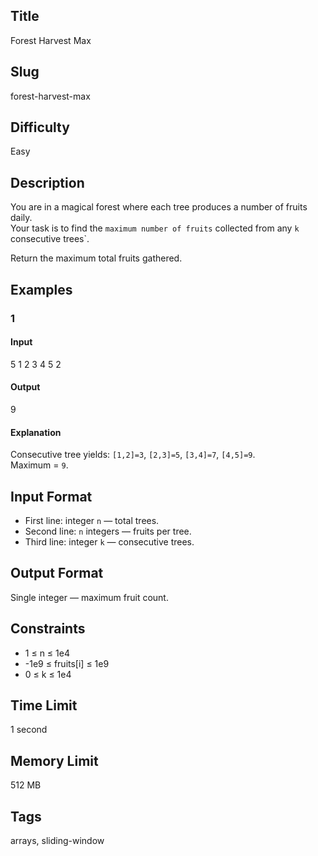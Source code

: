## Title
Forest Harvest Max

## Slug
forest-harvest-max

## Difficulty
Easy

## Description
You are in a magical forest where each tree produces a number of fruits daily.  
Your task is to find the `maximum number of fruits` collected from any `k` consecutive trees`.

Return the maximum total fruits gathered.

## Examples

### 1
#### Input
5
1 2 3 4 5
2

#### Output
9

#### Explanation
Consecutive tree yields: `[1,2]=3`, `[2,3]=5`, `[3,4]=7`, `[4,5]=9`.  
Maximum = `9`.

## Input Format
- First line: integer `n` — total trees.  
- Second line: `n` integers — fruits per tree.  
- Third line: integer `k` — consecutive trees.

## Output Format
Single integer — maximum fruit count.

## Constraints
- 1 ≤ n ≤ 1e4  
- -1e9 ≤ fruits[i] ≤ 1e9  
- 0 ≤ k ≤ 1e4  

## Time Limit
1 second

## Memory Limit
512 MB

## Tags
arrays, sliding-window
